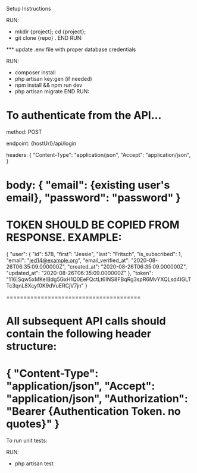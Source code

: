 Setup Instructions

RUN:
- mkdir {project}; cd {project};
- git clone {repo} .
END RUN:

*** update .env file with proper database credentials

RUN:
- composer install
- php artisan key:gen (if needed)
- npm install && npm run dev
- php artisan migrate
END RUN:


To authenticate from the API...
=======================================
method: POST

endpoint: {hostUrl}/api/login

headers: {
    "Content-Type": "application/json",
    "Accept": "application/json",
}

body: {
    "email": {existing user's email},
    "password": "password"
}
=======================================



TOKEN SHOULD BE COPIED FROM RESPONSE. EXAMPLE:
=======================================
{
    "user": {
        "id": 578,
        "first": "Jessie",
        "last": "Fritsch",
        "is_subscribed": 1,
        "email": "jed14@example.org",
        "email_verified_at": "2020-08-26T06:35:09.000000Z",
        "created_at": "2020-08-26T06:35:09.000000Z",
        "updated_at": "2020-08-26T06:35:09.000000Z"
    },
    "token": "116|Sqw5xMKeIBdg5GxH1Q0EeFQctLt6INS8FBqRg3spR6MvYXQLsd4IGLTTc3qnL8Xcyf0K9dVuERCjV7jn"
}

=======================================


All subsequent API calls should contain the following header structure:
=======================================
{
    "Content-Type": "application/json",
    "Accept": "application/json",
    "Authorization": "Bearer {Authentication Token. no quotes}"
}
=======================================

To run unit tests:

RUN:
- php artisan test
